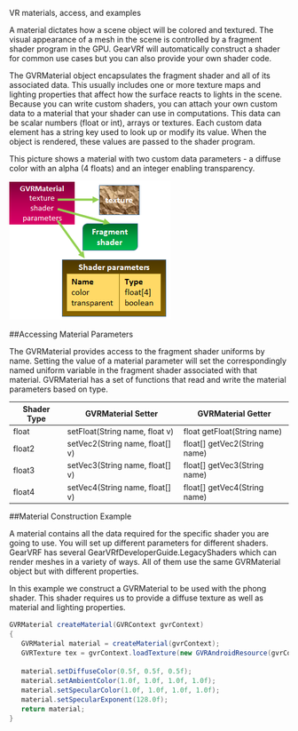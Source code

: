 VR materials, access, and examples

A material dictates how a scene object will be colored and textured. The visual appearance of a mesh in the scene is controlled by a fragment shader program in the GPU. GearVRf will automatically construct a shader for common use cases but you can also provide your own shader code.

The GVRMaterial object encapsulates the fragment shader and all of its associated data. This usually includes one or more texture maps and lighting properties that affect how the surface reacts to lights in the scene. Because you can write custom shaders, you can attach your own custom data to a material that your shader can use in computations. This data can be scalar numbers (float or int), arrays or textures. Each custom data element has a string key used to look up or modify its value. When the object is rendered, these values are passed to the shader program.

This picture shows a material with two custom data parameters - a diffuse color with an alpha (4 floats) and an integer enabling transparency. 

![](../../../images/GVR_Material.png)


##Accessing Material Parameters

The GVRMaterial provides access to the fragment shader uniforms by name. Setting the value of a material parameter will set the correspondingly named uniform variable in the fragment shader associated with that material. GVRMaterial has a set of functions that read and write the material parameters based on type.

|Shader Type| GVRMaterial Setter| GVRMaterial Getter|
|-----------|---------------|---------------|
|float |	setFloat(String name, float v) |	float getFloat(String name)|
|float2 |	setVec2(String name, float[] v) |	float[] getVec2(String name)|
|float3 |	setVec3(String name, float[] v) |	float[] getVec3(String name)|
|float4 |	setVec4(String name, float[] v) |	float[] getVec4(String name)|

##Material Construction Example

A material contains all the data required for the specific shader you are going to use. You will set up different parameters for different shaders. GearVRF has several GearVRfDeveloperGuide.LegacyShaders which can render meshes in a variety of ways. All of them use the same GVRMaterial object but with different properties.

In this example we construct a GVRMaterial to be used with the phong shader. This shader requires us to provide a diffuse texture as well as material and lighting properties.

```java
GVRMaterial createMaterial(GVRContext gvrContext)
{
   GVRMaterial material = createMaterial(gvrContext);
   GVRTexture tex = gvrContext.loadTexture(new GVRAndroidResource(gvrContext,R.drawable.gearvr_logo));

   material.setDiffuseColor(0.5f, 0.5f, 0.5f);
   material.setAmbientColor(1.0f, 1.0f, 1.0f, 1.0f);
   material.setSpecularColor(1.0f, 1.0f, 1.0f, 1.0f);
   material.setSpecularExponent(128.0f);
   return material;
}
```